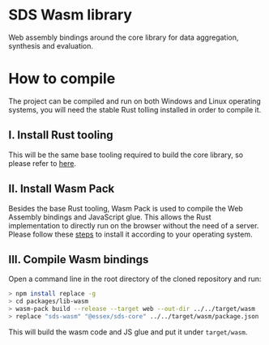 # SDS Wasm library

Web assembly bindings around the core library for data aggregation, synthesis and evaluation.

# How to compile

The project can be compiled and run on both Windows and Linux operating systems, you will need the stable Rust tolling installed in order to compile it.

## I. Install Rust tooling

This will be the same base tooling required to build the core library, so please refer to [here](../core/README.md#i.-install-rust-tooling).

## II. Install Wasm Pack

Besides the base Rust tooling, Wasm Pack is used to compile the Web Assembly bindings and JavaScript glue. This allows the Rust implementation to directly run on the browser without the need of a server. Please follow these [steps](https://rustwasm.github.io/wasm-pack/installer/) to install it according to your operating system.

## III. Compile Wasm bindings

Open a command line in the root directory of the cloned repository and run:

```bash
> npm install replace -g
> cd packages/lib-wasm
> wasm-pack build --release --target web --out-dir ../../target/wasm
> replace "sds-wasm" "@essex/sds-core" ../../target/wasm/package.json
```

This will build the wasm code and JS glue and put it under `target/wasm`.
